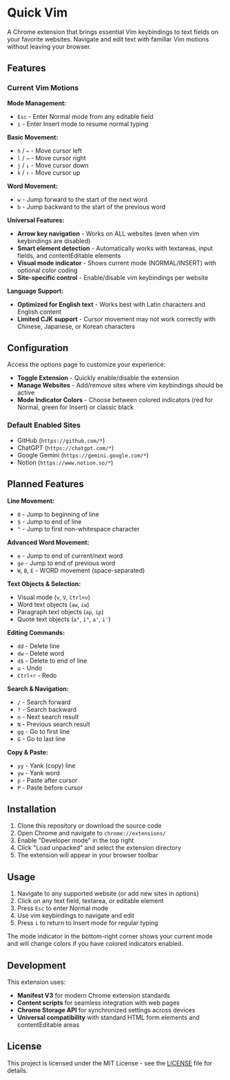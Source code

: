 # Quick Vim

A Chrome extension that brings essential Vim keybindings to text fields on your favorite websites. Navigate and edit text with familiar Vim motions without leaving your browser.

## Features

### Current Vim Motions

**Mode Management:**

- `Esc` - Enter Normal mode from any editable field
- `i` - Enter Insert mode to resume normal typing

**Basic Movement:**

- `h` / `←` - Move cursor left
- `l` / `→` - Move cursor right  
- `j` / `↓` - Move cursor down
- `k` / `↑` - Move cursor up

**Word Movement:**

- `w` - Jump forward to the start of the next word
- `b` - Jump backward to the start of the previous word

**Universal Features:**

- **Arrow key navigation** - Works on ALL websites (even when vim keybindings are disabled)
- **Smart element detection** - Automatically works with textareas, input fields, and contentEditable elements
- **Visual mode indicator** - Shows current mode (NORMAL/INSERT) with optional color coding
- **Site-specific control** - Enable/disable vim keybindings per website

**Language Support:**

- **Optimized for English text** - Works best with Latin characters and English content
- **Limited CJK support** - Cursor movement may not work correctly with Chinese, Japanese, or Korean characters

## Configuration

Access the options page to customize your experience:

- **Toggle Extension** - Quickly enable/disable the extension
- **Manage Websites** - Add/remove sites where vim keybindings should be active
- **Mode Indicator Colors** - Choose between colored indicators (red for Normal, green for Insert) or classic black

### Default Enabled Sites

- GitHub (`https://github.com/*`)
- ChatGPT (`https://chatgpt.com/*`)
- Google Gemini (`https://gemini.google.com/*`)
- Notion (`https://www.notion.so/*`)

## Planned Features

**Line Movement:**

- `0` - Jump to beginning of line
- `$` - Jump to end of line
- `^` - Jump to first non-whitespace character

**Advanced Word Movement:**

- `e` - Jump to end of current/next word
- `ge` - Jump to end of previous word
- `W`, `B`, `E` - WORD movement (space-separated)

**Text Objects & Selection:**

- Visual mode (`v`, `V`, `Ctrl+v`)
- Word text objects (`aw`, `iw`)
- Paragraph text objects (`ap`, `ip`)
- Quote text objects (`a"`, `i"`, `a'`, `i'`)

**Editing Commands:**

- `dd` - Delete line
- `dw` - Delete word
- `d$` - Delete to end of line
- `u` - Undo
- `Ctrl+r` - Redo

**Search & Navigation:**

- `/` - Search forward
- `?` - Search backward
- `n` - Next search result
- `N` - Previous search result
- `gg` - Go to first line
- `G` - Go to last line

**Copy & Paste:**

- `yy` - Yank (copy) line
- `yw` - Yank word
- `p` - Paste after cursor
- `P` - Paste before cursor

## Installation

1. Clone this repository or download the source code
2. Open Chrome and navigate to `chrome://extensions/`
3. Enable "Developer mode" in the top right
4. Click "Load unpacked" and select the extension directory
5. The extension will appear in your browser toolbar

## Usage

1. Navigate to any supported website (or add new sites in options)
2. Click on any text field, textarea, or editable element
3. Press `Esc` to enter Normal mode
4. Use vim keybindings to navigate and edit
5. Press `i` to return to Insert mode for regular typing

The mode indicator in the bottom-right corner shows your current mode and will change colors if you have colored indicators enabled.

## Development

This extension uses:

- **Manifest V3** for modern Chrome extension standards
- **Content scripts** for seamless integration with web pages
- **Chrome Storage API** for synchronized settings across devices
- **Universal compatibility** with standard HTML form elements and contentEditable areas

## License

This project is licensed under the MIT License - see the [LICENSE](LICENSE) file for details.
